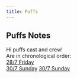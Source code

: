 ```yaml
---
title: Puffs
---
```


## Puffs Notes
Hi puffs cast and crew!  
Are in chronological order:  
<a href="https://shanmeis-notes.toomwn.xyz/archive/puffs/28-7-friday.html">28/7 Friday</a>  
<a href="https://shanmeis-notes.toomwn.xyz/archive/puffs/30-7-sunday.html">30/7 Sunday</a>
<a href="https://shanmeis-notes.toomwn.xyz/archive/puffs/30-7-sunday.html">30/7 Sunday</a>
